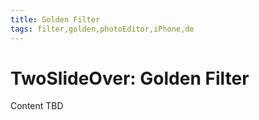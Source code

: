 ```yaml
---
title: Golden Filter
tags: filter,golden,photoEditor,iPhone,de
---
```


# TwoSlideOver: Golden Filter

Content TBD
